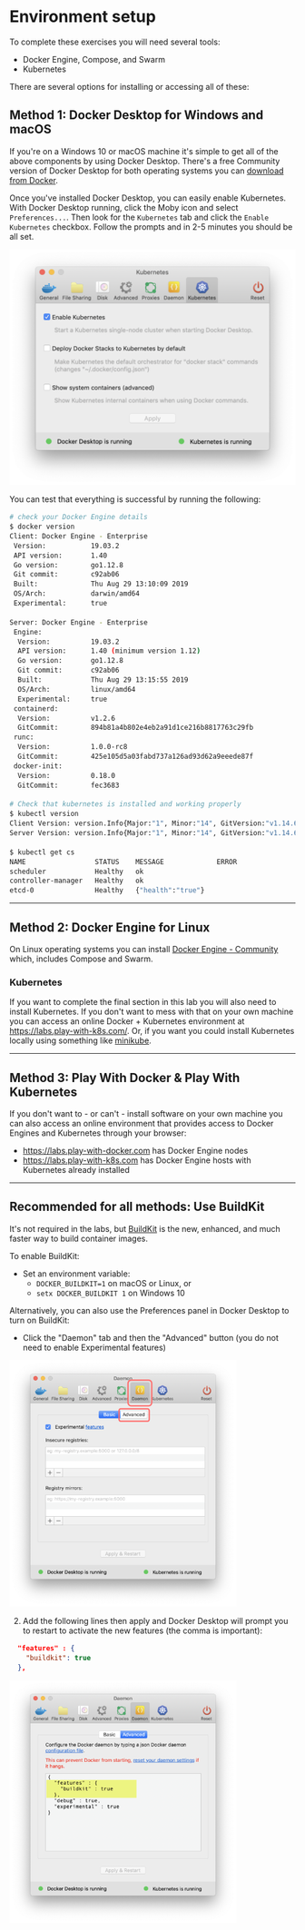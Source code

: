 # Environment setup

To complete these exercises you will need several tools:

* Docker Engine, Compose, and Swarm
* Kubernetes

There are several options for installing or accessing all of these:

## Method 1: Docker Desktop for Windows and macOS

If you're on a Windows 10 or macOS machine it's simple to get all of the above components by using Docker Desktop. There's a free Community version of Docker Desktop for both operating systems you can [download from Docker](https://hub.docker.com/?overlay=onboarding).

Once you've installed Docker Desktop, you can easily enable Kubernetes. With Docker Desktop running, click the Moby icon and select `Preferences...`. Then look for the `Kubernetes` tab and click the `Enable Kubernetes` checkbox. Follow the prompts and in 2-5 minutes you should be all set.

![Enable Kubernetes in Docker Desktop](images/dd_kube.png)

You can test that everything is successful by running the following:

```bash
# check your Docker Engine details
$ docker version
Client: Docker Engine - Enterprise
 Version:           19.03.2
 API version:       1.40
 Go version:        go1.12.8
 Git commit:        c92ab06
 Built:             Thu Aug 29 13:10:09 2019
 OS/Arch:           darwin/amd64
 Experimental:      true

Server: Docker Engine - Enterprise
 Engine:
  Version:          19.03.2
  API version:      1.40 (minimum version 1.12)
  Go version:       go1.12.8
  Git commit:       c92ab06
  Built:            Thu Aug 29 13:15:55 2019
  OS/Arch:          linux/amd64
  Experimental:     true
 containerd:
  Version:          v1.2.6
  GitCommit:        894b81a4b802e4eb2a91d1ce216b8817763c29fb
 runc:
  Version:          1.0.0-rc8
  GitCommit:        425e105d5a03fabd737a126ad93d62a9eeede87f
 docker-init:
  Version:          0.18.0
  GitCommit:        fec3683

# Check that kubernetes is installed and working properly
$ kubectl version
Client Version: version.Info{Major:"1", Minor:"14", GitVersion:"v1.14.6", GitCommit:"96fac5cd13a5dc064f7d9f4f23030a6aeface6cc", GitTreeState:"clean", BuildDate:"2019-08-19T11:13:49Z", GoVersion:"go1.12.9", Compiler:"gc", Platform:"darwin/amd64"}
Server Version: version.Info{Major:"1", Minor:"14", GitVersion:"v1.14.6", GitCommit:"96fac5cd13a5dc064f7d9f4f23030a6aeface6cc", GitTreeState:"clean", BuildDate:"2019-08-19T11:05:16Z", GoVersion:"go1.12.9", Compiler:"gc", Platform:"linux/amd64"}

$ kubectl get cs
NAME                 STATUS    MESSAGE             ERROR
scheduler            Healthy   ok                  
controller-manager   Healthy   ok                  
etcd-0               Healthy   {"health":"true"}   
```

---

## Method 2: Docker Engine for Linux

On Linux operating systems you can install [Docker Engine - Community](https://hub.docker.com/search?q=&type=edition&offering=community) which, includes Compose and Swarm.

### Kubernetes

If you want to complete the final section in this lab you will also need to install Kubernetes. If you don't want to mess with that on your own machine you can access an online Docker + Kubernetes environment at https://labs.play-with-k8s.com/. Or, if you want you could install Kubernetes locally using something like [minikube](https://kubernetes.io/docs/tasks/tools/install-minikube/).

---

## Method 3: Play With Docker & Play With Kubernetes

If you don't want to - or can't - install software on your own machine you can also access an online environment that provides access to Docker Engines and Kubernetes through your browser:

* https://labs.play-with-docker.com has Docker Engine nodes
* https://labs.play-with-k8s.com has Docker Engine hosts with Kubernetes already installed

---

## Recommended for all methods: Use BuildKit

It's not required in the labs, but [BuildKit](https://docs.docker.com/develop/develop-images/build_enhancements/) is the new, enhanced, and much faster way to build container images.

To enable BuildKit:

* Set an environment variable:
  * `DOCKER_BUILDKIT=1` on macOS or Linux, or
  * `setx DOCKER_BUILDKIT 1` on Windows 10

Alternatively, you can also use the Preferences panel in Docker Desktop to turn on BuildKit:

* Click the "Daemon" tab and then the "Advanced" button (you do not need to enable Experimental features)

![daemon tab](images/dd_daemon.png)

2. Add the following lines then apply and Docker Desktop will prompt you to restart to activate the new features (the comma is important):

```json
  "features" : {
    "buildkit": true
  },
```

![buildkit](images/dd_buildkit.png)
